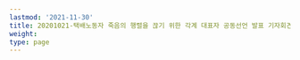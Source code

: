 ```yaml
---
lastmod: '2021-11-30'
title: 20201021-택배노동자 죽음의 행렬을 끊기 위한 각계 대표자 공동선언 발표 기자회견
weight: 
type: page
---
```

